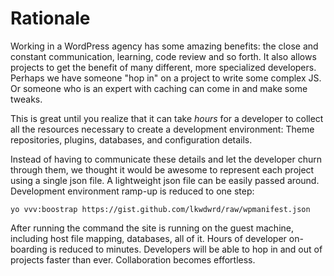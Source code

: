 # Rationale

Working in a WordPress agency has some amazing benefits: the close and constant communication, learning, code review and so forth. It also allows projects to get the benefit of many different, more specialized developers. Perhaps we have someone "hop in" on a project to write some complex JS. Or someone who is an expert with caching can come in and make some tweaks.

This is great until you realize that it can take _hours_ for a developer to collect all the resources necessary to create a development environment: Theme repositories, plugins, databases, and configuration details.

Instead of having to communicate these details and let the developer churn through them, we thought it would be awesome to represent each project using a single json file. A lightweight json file can be easily passed around. Development environment ramp-up is reduced to one step:

```
yo vvv:boostrap https://gist.github.com/lkwdwrd/raw/wpmanifest.json
```

After running the command the site is running on the guest machine, including host file mapping, databases, all of it. Hours of developer on-boarding is reduced to minutes. Developers will be able to hop in and out of projects faster than ever. Collaboration becomes effortless.